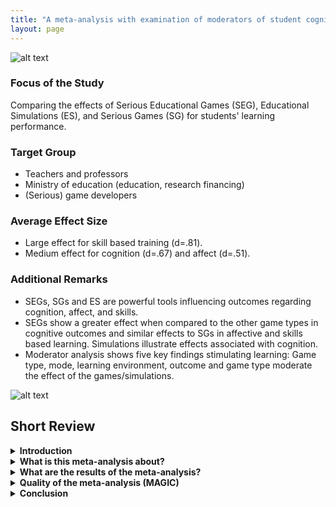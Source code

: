 ```yaml
---
title: "A meta-analysis with examination of moderators of student cognition, affect, and learning outcomes while using serious educational games, serious games, and simulations"
layout: page
---
```


![alt text](/educationalgames/assets/igor-karimov-9AmKnNZw3GA-unsplash1.jpg)

### Focus of the Study 

Comparing the effects of Serious Educational Games (SEG), Educational Simulations (ES), and Serious Games (SG) for students' learning performance. 

### Target Group 

- Teachers and professors
- Ministry of education (education, research financing)
- (Serious) game developers


### Average Effect Size 
- Large effect for skill based training (d=.81).
- Medium effect for cognition (d=.67) and affect (d=.51).

### Additional Remarks 
- SEGs, SGs and ES are powerful tools influencing outcomes regarding cognition, affect, and skills.
- SEGs show a greater effect when compared to the other game types in cognitive outcomes and similar effects to SGs in affective and skills based learning. Simulations illustrate effects associated with cognition.
- Moderator analysis shows five key findings stimulating learning: Game type, mode, learning environment, outcome and game type moderate the effect of the games/simulations.

![alt text](/educationalgames/assets/erik-mclean-C3T8KTZxTFM-unsplash1.jpg)


## Short Review

<details>
    <summary><b>Introduction</b></summary>
    <p>One goal of educators is to assist students in achieving increased levels of understanding in their content and skills areas. Educators can use information and computer technologies to do so. These tools are considered some of the most powerful teaching tools supporting student learning (Ertmer & Ottenbreit-Leftwich, 2010). This study focuses on the broad category of educational gaming. In this category, there are several types of games that include Serious Educational Games (SEG), Educational Simulations (ES), and Serious Games (SG). There are several reasons why these educational simulations are of interest to the education community. For example, the games are designed in an engaging way. Engaging nature is an advantage because it helps to connect the cognition and psychological reward systems by stimulating the areas of the brain which are associated with attention and arousal (Schore, 2000).</p>
    <p>Regarding the use of technology in the classroom there is a “more is better” approach. A positive relationship between technology and learning is often taken for granted. Possible factors influencing the success and shortcomings of various technologies in the domain of education are left unexamined (Pearce et al., 2012). Therefore, there are conflicting results about the value and the characteristics of the games and factors that determine the outcomes.</p>
    <p>The meta-analysis by Lamb et al. (2017) aims to compare the outcomes of the different games used in the classroom context and furthermore, to examine the characteristics of the games which moderate the effectiveness of their use.</p>
</details>

<details>
    <summary><b>What is this meta-analysis about?</b></summary>
    <p>In the presented meta-analysis the authors focus on characterizing and comparing outcomes related to different interactive educational games which are currently used in schools and universities. There are several different types of interactive educational games such as serious educational games, serious games, and educational simulations. The authors use the following definitions to disentangle the three types of games:
    <ul>
        <li>Educational simulations = electronic representations of real phenomena acting as practice for tasks in the real world</li>
        <li>Serious games = training broad series of tasks while using real life examples; electronic versions included</li>
        <li>Serious educational games = similar to serious games but incorporate specific a priori pedagogical approaches to not only train tasks but teach content as well</li>
    </ul>
    </p>
    <p>All of them have in common that they should impact the learning results in a positive way. However, the authors suppose that the impact of the games might differ regarding different categories of outcome measurements such as affect, cognition, or achievement. This might be due to the special characteristics of each educational game like SEG including a priori pedagogical approach. Therefore, the authors want to examine with this systematic review and meta-analysis the following two research questions:
    <ol>
        <li>Does the use of Serious Educational Games (SEGs), Serious Games (SGs), and educational simulations (ES) increase affective, cognitive, or achievement outcomes in the preschool through university (P-20) learning environment?</li>
        <li>How effective has the use of SEGs, SGs, and ES been at improving students' affect, cognition, and achievement within the P-20 learning environments?</li>
    </ol>
    </p>
    <p>The studies were categorized into three categories of effect: cognitive, affective and achievement, and by using standardized mean difference effect sizes the effectiveness of these categories was compared. First all game types were compared together and in the second step, the authors checked with pairwise comparisons for differences between the different game types regarding the three outcome categories.</p>
    <p>Furthermore, the authors wanted to examine which characteristics of the different games influence the effectiveness of their use on the three outcome categories. So, they had a closer look on the foci of study interventions to determine relevant moderating factors to answer the following third research question: 
    <ol start="3">
        <li>What characteristics of SEGs, SGs, and ES in education are most important for determining the effectiveness of their use on student affect, cognition, and achievement?</li>
    </ol>
    </p>
    <p> </p>
</details>


<details>
    <summary><b>What are the results of the meta-analysis?</b></summary>
    <p>Analysis of 49 data points from 28 studies suggest that using SEGs, SGs and ES result in higher cognitive gains and increases in positive affect. The outcomes do not differ in a significant way when comparing ES (d = .63), SG (d = .5) and SEG (d = 0.79). The authors suggest that the differences in the effect sizes result because SEG include specific pedagogical approaches during the game while the other games add the pedagogy after the game is complete. Besides, the three game types do not differ from traditional instruction.</p>
    <p>The authors also compared the outcomes categorized by learning focus of the intervention i.e. affective, cognitive and skill based. The analysis shows a cumulative medium (i.e. for all game types together) effect for cognition (d = .67) and affect (d = .51) and large effect for skills based training (d = .81).</p>
    <p>Going more into detail, post-hoc analysis shows differences between SEG, ES and EG regarding the learning focus of the intervention. SEGs have a greater effect on cognitive outcomes compared to SG and ES. SEGs have similar effects to SGs with regard to affective and skill based learning. ES are mostly associated with effects on cognition. The results suggest that the differences appear due to the use of three-dimensional immersive environments in SEGs and SGS. These environments seem to result in a greater cognitive stimulation, immersion and some more features which ease the process of practicing and learning.</p>
    <p>In addition, the authors run a moderator analysis to understand the differences in outcomes better. The findings of this analysis can be summarized as follows: learning is stimulated best by including pedagogical approaches while using three dimensional environments. Students that benefit the most are mostly in middle school, followed by the age group of high school students. The university level shows no significant outcomes.</p>
    <p></p>
</details>

<details>
    <summary><b>Quality of the meta-analysis (MAGIC)</b></summary>
    <p>We evaluate the meta-analysis answering five questions and using Abelson Criteria (1995) also called the MAGIC criteria.</p>
    <p><u>Magnitude</u><br>  
The meta-analysis shows overall positive effects of all three game types on the relevant outcomes. Effect sizes are between d = .5 for SG, d = .63 for ES and d = 0.79 for SEG. There are no significant differences between these sizes. The effect sizes can be classified as medium to large. When the effects of the games are compared split by outcome, large effects show for skills (d = .81) and medium effects for cognition (d = .67) and affect (d = .51). This suggests that games are a powerful tool to increase learning.</p>
    <p>However, the analysis of moderators shows that there are factors that influence the effects. These factors need to be considered when games are developed and used, because it is shown that just using a game does not guarantee large effects.</p>
    <p><u>Articulation</u><br>
In the study, different game types outcomes (skills, affect, and cognitions), dimensionality and learning environment are used as moderators. There are differences between the game types as well as between the other moderators for all three outcome categories. This classification and analysis allow quite specific conclusions. However, it must be noted that the methodological part explaining the  analyses and the division into categories are not precise and easy to understand. In addition, there are inconsistencies in the naming of various categories. It is therefore difficult to understand the results in detail.</p>    
<p><u>Generality</u><br>
The meta-analysis includes studies for learners of different age groups, studies that use games in different subjects, and, of course, studies with different types of games. Overall, the results show a positive effect of games on learning outcomes and suggest a quite general effect. However, the moderator analyses in the results show that there are significant differences. For example, based on the included studies, games do not have a positive effect on university levels. Also the effects of the game types on cognition, skills and affect differ significantly among themselves. Therefore, the overall positive effect of the games can only be generalized to a limited extent.</p>
<p>It must also be noted that the aim of the meta-analysis was to include as many studies as possible. For this purpose, the analysis includes quasi-experimental studies and the definition criteria for the game types were quite broad. For example, no distinction was made between simulations and educational simulations. Therefore, many questions remain open as to what the game types and modes that lead to the largest effects are. In addition, although five moderators were considered, this is only a small sample of the potentially influencing factors. For example, time of exposure was not considered. Further research is needed to make the results more generalizable.</p>
    <p><u>Interestingness</u><br>
Lamb and colleagues' meta-analysis is scientifically significant because it systematically and reliably estimates the effectiveness of gaming on learning outcomes in addition to existing reviews and literature. It is also interesting that it refuses the "the more the better" approach, as it shows that games do not produce effects that are significantly different from the effects of traditional teaching methods.</p>
<p>What is particularly relevant about the study is that it is the first study to compare different game types and modes rather than examine them isolated. Therefore, the study fills a gap in previous research. The moderator analyses provide more detailed insights into the factors that need to be considered for positive effects on learning. In addition, these results can also be used to derive further research to better understand the effects of games and the factors that influence them. For example, further investigation is needed to answer the question why three-dimensional games result in greater outcomes than two-dimensional games.</p>
    <p>Another aspect why this study is relevant focuses more on the practice. The meta-analysis shows that SEG achieves more positive effects overall than ES especially in cognition and affect. This is especially interesting for the developers of games and the teachers who select the games, because it is more likely to use SEG than simulations in order to achieve great learning outcomes.</p>
    <p><u>Credibility</u><br>
The transparency and justification of the methodical procedure must be rated as critical.</p>
    <p>While the criteria for study search and selection are still well documented, it becomes increasingly difficult in the course of the meta-analysis to understand how many studies the analyses are based on. Furthermore, documentation according to the PRISMA criteria is missing completely. 
</p>
    <p>In the area of coding and analysis, more detailed information would be needed for better comprehensibility. For example, it is often not clear what is meant by categories and how the studies were classified into categories. Besides, the individual analyses are not described precisely and therefore the results are difficult to understand in detail. In addition, there are contradictions in the report of the results. For example, different names are used for the outcome category "skills'' and the effect sizes differ in various sections of the paper.</p>
    <p>On the positive side, a large number of studies were included and non-published reports were also taken into account to prevent publication bias. However, the analysis for publication bias shows that this is nevertheless present in the presented meta-analysis.</p>
    
    <p></p>
</details>

<details>
    <summary><b>Conclusion</b></summary>
    <p>The findings of this meta-analysis suggest that games are a powerful tool to ease learning and to gain higher outcomes regarding cognition, affect and behavior. There are positive effects for all types of games on the three outcome categories. However, one has to keep in mind that there are several differences in the results for the game types and that especially the use of SEG results in positive outcomes regarding cognition and skills. Besides, the analysis of moderating factors show that the learning is stimulated best by including pedagogical approaches while using three dimensional environments. Students that benefit the most are mostly in middle school, followed by the age group of high school students. The university level shows no significant outcomes.</p>
<p>This shows that games cannot be used blindly. The teachers and instructors have to keep an eye on the age of the students they teach and pick games that include pedagogical approaches and three dimensional environments to achieve the best outcomes. “The more the better” when it comes to games in teaching environments should be questioned. However, the analysis also points to a gap in research. It is the first study comparing the three game types and the potential moderating factors. More research is necessary to understand which type works best for different tasks, skills and learning objectives. Besides, it must be further examined how the games should be integrated into the student's learning experience to facilitate learning to the fullest extent. Based on this research it is for example not possible to say, if added on pedagogy could make up for the missing pedagogy approach in ES and SG compared to SEG.</p>
</details>
